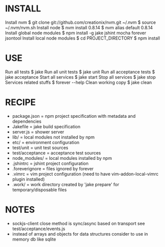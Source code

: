 # INSTALL

Install nvm
    $ git clone git://github.com/creationix/nvm.git ~/.nvm
    $ source ~/.nvm/nvm.sh
Install node
    $ nvm install 0.8.14
    $ nvm alias default 0.8.14
Install global node modules
    $ npm install -g jake jshint mocha forever jsontool
Install local node modules
    $ cd PROJECT_DIRECTORY
    $ npm install

# USE

Run all tests
    $ jake
Run all unit tests
    $ jake unit
Run all acceptance tests
    $ jake acceptance
Start all services
    $ jake start
Stop all services
    $ jake stop
Services related stuffs
    $ forever --help
Clean working copy
    $ jake clean

# RECIPE

* package.json = npm project specification with metadata and dependencies
* Jakefile = jake build specification
* server.js = shower server
* lib/ = local modules not installed by npm
* etc/ = environment configuration
* test/unit = unit test sources
* test/acceptance = acceptance test sources
* node\_modules/ = local modules installed by npm
* .jshintrc = jshint project configuration
* .foreverignore = files ignored by forever
* .vimrc = vim project configuration (need to have vim-addon-local-vimrc plugin installed)
* .work/ = work directory created by 'jake prepare' for temporary/disposable files

# NOTES

* sockjs-client close method is sync/async based on transport see test/acceptance/events.js
* instead of arrays and objects for data structures consider to use in memory db like sqlite

